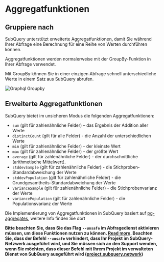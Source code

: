 # Aggregatfunktionen

## Gruppiere nach

SubQuery unterstützt erweiterte Aggregatfunktionen, damit Sie während Ihrer Abfrage eine Berechnung für eine Reihe von Werten durchführen können.

Aggregatfunktionen werden normalerweise mit der GroupBy-Funktion in Ihrer Abfrage verwendet.

Mit GroupBy können Sie in einer einzigen Abfrage schnell unterschiedliche Werte in einem Satz aus SubQuery abrufen.

![Graphql Groupby](/assets/img/graphql_aggregation.png)

## Erweiterte Aggregatfunktionen

SubQuery bietet im unsicheren Modus die folgenden Aggregatfunktionen:

- `sum` (gilt für zahlenähnliche Felder) – das Ergebnis der Addition aller Werte
- `distinctCount` (gilt für alle Felder) - die Anzahl der unterschiedlichen Werte
- `min` (gilt für zahlenähnliche Felder) - der kleinste Wert
- `max` (gilt für zahlenähnliche Felder) - der größte Wert
- `average` (gilt für zahlenähnliche Felder) - der durchschnittliche (arithmetische Mittelwert).
- `stddevSample` (gilt für zahlenähnliche Felder) - die Stichproben-Standardabweichung der Werte
- `stddevPopulation` (gilt für zahlenähnliche Felder) - die Grundgesamtheits-Standardabweichung der Werte
- `varianceSample` (gilt für zahlenähnliche Felder) - die Stichprobenvarianz der Werte
- `variancePopulation` (gilt für zahlenähnliche Felder) - die Populationsvarianz der Werte

Die Implementierung von Aggregatfunktionen in SubQuery basiert auf [pg-aggregates](https://github.com/graphile/pg-aggregates), weitere Info finden Sie dort

**Bitte beachten Sie, dass Sie das Flag `--unsafe` im Abfragedienst aktivieren müssen, um diese Funktionen nutzen zu können. [Read more](./references.md#unsafe-2). Beachten Sie, dass der Befehl `--unsafe` verhindert, dass Ihr Projekt im SubQuery-Netzwerk ausgeführt wird, und Sie müssen sich an den Support wenden, wenn Sie möchten, dass dieser Befehl mit Ihrem Projekt im verwalteten Dienst von SubQuery ausgeführt wird ([project.subquery.network](https://project.subquery.network))**
